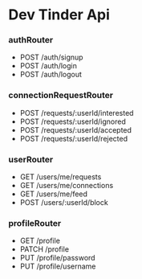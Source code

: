 # Dev Tinder Api

### authRouter

- POST /auth/signup
- POST /auth/login
- POST /auth/logout

### connectionRequestRouter

- POST /requests/:userId/interested
- POST /requests/:userId/ignored
- POST /requests/:userId/accepted
- POST /requests/:userId/rejected

### userRouter

- GET /users/me/requests
- GET /users/me/connections
- GET /users/me/feed
- POST /users/:userId/block

### profileRouter

- GET /profile
- PATCH /profile
- PUT /profile/password
- PUT /profile/username
